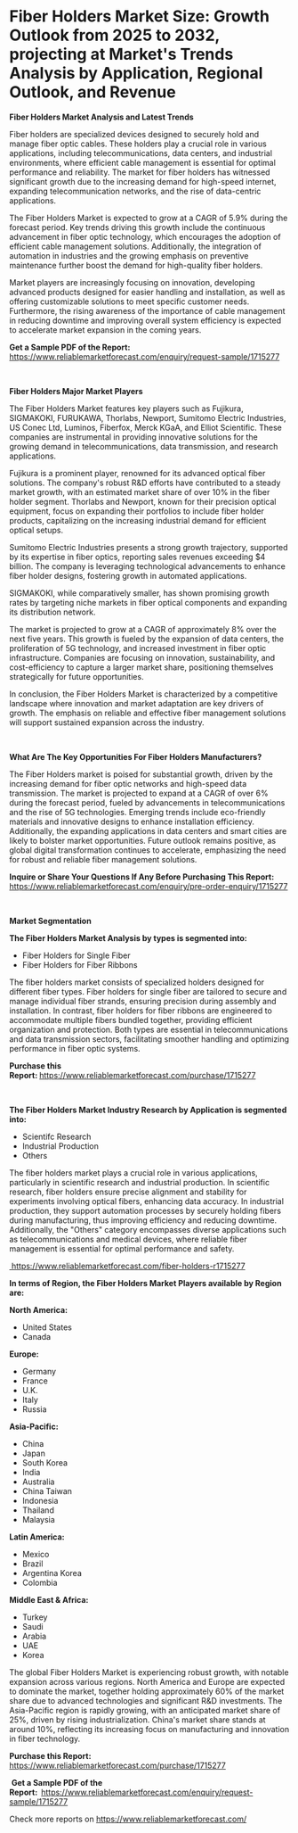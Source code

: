 <p><h1>Fiber Holders Market Size: Growth Outlook from 2025 to 2032, projecting at Market's Trends Analysis by Application, Regional Outlook, and Revenue</h1></p><p><strong>Fiber Holders Market Analysis and Latest Trends</strong></p>
<p><p>Fiber holders are specialized devices designed to securely hold and manage fiber optic cables. These holders play a crucial role in various applications, including telecommunications, data centers, and industrial environments, where efficient cable management is essential for optimal performance and reliability. The market for fiber holders has witnessed significant growth due to the increasing demand for high-speed internet, expanding telecommunication networks, and the rise of data-centric applications.</p><p>The Fiber Holders Market is expected to grow at a CAGR of 5.9% during the forecast period. Key trends driving this growth include the continuous advancement in fiber optic technology, which encourages the adoption of efficient cable management solutions. Additionally, the integration of automation in industries and the growing emphasis on preventive maintenance further boost the demand for high-quality fiber holders.</p><p>Market players are increasingly focusing on innovation, developing advanced products designed for easier handling and installation, as well as offering customizable solutions to meet specific customer needs. Furthermore, the rising awareness of the importance of cable management in reducing downtime and improving overall system efficiency is expected to accelerate market expansion in the coming years.</p></p>
<p><strong>Get a Sample PDF of the Report:&nbsp;</strong> <a href="https://www.reliablemarketforecast.com/enquiry/request-sample/1715277?utm_campaign=3225&utm_medium=2&utm_source=Github&utm_content=ia&utm_term=28032025&utm_id=fiber-holders">https://www.reliablemarketforecast.com/enquiry/request-sample/1715277</a></p>
<p>&nbsp;</p>
<p><strong>Fiber Holders Major Market Players</strong></p>
<p><p>The Fiber Holders Market features key players such as Fujikura, SIGMAKOKI, FURUKAWA, Thorlabs, Newport, Sumitomo Electric Industries, US Conec Ltd, Luminos, Fiberfox, Merck KGaA, and Elliot Scientific. These companies are instrumental in providing innovative solutions for the growing demand in telecommunications, data transmission, and research applications.</p><p>Fujikura is a prominent player, renowned for its advanced optical fiber solutions. The company's robust R&D efforts have contributed to a steady market growth, with an estimated market share of over 10% in the fiber holder segment. Thorlabs and Newport, known for their precision optical equipment, focus on expanding their portfolios to include fiber holder products, capitalizing on the increasing industrial demand for efficient optical setups.</p><p>Sumitomo Electric Industries presents a strong growth trajectory, supported by its expertise in fiber optics, reporting sales revenues exceeding $4 billion. The company is leveraging technological advancements to enhance fiber holder designs, fostering growth in automated applications.</p><p>SIGMAKOKI, while comparatively smaller, has shown promising growth rates by targeting niche markets in fiber optical components and expanding its distribution network.</p><p>The market is projected to grow at a CAGR of approximately 8% over the next five years. This growth is fueled by the expansion of data centers, the proliferation of 5G technology, and increased investment in fiber optic infrastructure. Companies are focusing on innovation, sustainability, and cost-efficiency to capture a larger market share, positioning themselves strategically for future opportunities.</p><p>In conclusion, the Fiber Holders Market is characterized by a competitive landscape where innovation and market adaptation are key drivers of growth. The emphasis on reliable and effective fiber management solutions will support sustained expansion across the industry.</p></p>
<p>&nbsp;</p>
<p><strong>What Are The Key Opportunities For Fiber Holders Manufacturers?</strong></p>
<p><p>The Fiber Holders market is poised for substantial growth, driven by the increasing demand for fiber optic networks and high-speed data transmission. The market is projected to expand at a CAGR of over 6% during the forecast period, fueled by advancements in telecommunications and the rise of 5G technologies. Emerging trends include eco-friendly materials and innovative designs to enhance installation efficiency. Additionally, the expanding applications in data centers and smart cities are likely to bolster market opportunities. Future outlook remains positive, as global digital transformation continues to accelerate, emphasizing the need for robust and reliable fiber management solutions.</p></p>
<p><strong>Inquire or Share Your Questions If Any Before Purchasing This Report:</strong> <a href="https://www.reliablemarketforecast.com/enquiry/pre-order-enquiry/1715277?utm_campaign=3225&utm_medium=2&utm_source=Github&utm_content=ia&utm_term=28032025&utm_id=fiber-holders">https://www.reliablemarketforecast.com/enquiry/pre-order-enquiry/1715277</a></p>
<p>&nbsp;</p>
<p><strong>Market Segmentation</strong></p>
<p><strong>The Fiber Holders Market Analysis by types is segmented into:</strong></p>
<p><ul><li>Fiber Holders for Single Fiber</li><li>Fiber Holders for Fiber Ribbons</li></ul></p>
<p><p>The fiber holders market consists of specialized holders designed for different fiber types. Fiber holders for single fiber are tailored to secure and manage individual fiber strands, ensuring precision during assembly and installation. In contrast, fiber holders for fiber ribbons are engineered to accommodate multiple fibers bundled together, providing efficient organization and protection. Both types are essential in telecommunications and data transmission sectors, facilitating smoother handling and optimizing performance in fiber optic systems.</p></p>
<p><strong>Purchase this Report:&nbsp;</strong><a href="https://www.reliablemarketforecast.com/purchase/1715277?utm_campaign=3225&utm_medium=2&utm_source=Github&utm_content=ia&utm_term=28032025&utm_id=fiber-holders">https://www.reliablemarketforecast.com/purchase/1715277</a></p>
<p>&nbsp;</p>
<p><strong>The Fiber Holders Market Industry Research by Application is segmented into:</strong></p>
<p><ul><li>Scientifc Research</li><li>Industrial Production</li><li>Others</li></ul></p>
<p><p>The fiber holders market plays a crucial role in various applications, particularly in scientific research and industrial production. In scientific research, fiber holders ensure precise alignment and stability for experiments involving optical fibers, enhancing data accuracy. In industrial production, they support automation processes by securely holding fibers during manufacturing, thus improving efficiency and reducing downtime. Additionally, the "Others" category encompasses diverse applications such as telecommunications and medical devices, where reliable fiber management is essential for optimal performance and safety.</p></p>
<p><a href="https://www.reliablemarketforecast.com/fiber-holders-r1715277?utm_campaign=3225&utm_medium=2&utm_source=Github&utm_content=ia&utm_term=28032025&utm_id=fiber-holders">&nbsp;https://www.reliablemarketforecast.com/fiber-holders-r1715277</a></p>
<p><strong>In terms of Region, the Fiber Holders Market Players available by Region are:</strong></p>
<p>
    <p> <strong> North America: </strong>
        <ul>
            <li>United States</li>
            <li>Canada</li>
        </ul>
        </p> 
    <p> <strong> Europe: </strong>
        <ul>
            <li>Germany</li>
            <li>France</li>
            <li>U.K.</li>
            <li>Italy</li>
            <li>Russia</li>
        </ul>
        </p> 
    <p> <strong> Asia-Pacific: </strong>
        <ul>
            <li>China</li>
            <li>Japan</li>
            <li>South Korea</li>
            <li>India</li>
            <li>Australia</li>
            <li>China Taiwan</li>
            <li>Indonesia</li>
            <li>Thailand</li>
            <li>Malaysia</li>
        </ul>
        </p> 
    <p> <strong> Latin America: </strong>
        <ul>
            <li>Mexico</li>
            <li>Brazil</li>
            <li>Argentina Korea</li>
            <li>Colombia</li>
        </ul>
        </p> 
    <p> <strong> Middle East & Africa: </strong>
        <ul>
            <li>Turkey</li>
            <li>Saudi</li>
            <li>Arabia</li>
            <li>UAE</li>
            <li>Korea</li>
        </ul>
    </p>
    </p>
<p><p>The global Fiber Holders Market is experiencing robust growth, with notable expansion across various regions. North America and Europe are expected to dominate the market, together holding approximately 60% of the market share due to advanced technologies and significant R&D investments. The Asia-Pacific region is rapidly growing, with an anticipated market share of 25%, driven by rising industrialization. China's market share stands at around 10%, reflecting its increasing focus on manufacturing and innovation in fiber technology.</p></p>
<p><strong>Purchase this Report: </strong><a href="https://www.reliablemarketforecast.com/purchase/1715277?utm_campaign=3225&utm_medium=2&utm_source=Github&utm_content=ia&utm_term=28032025&utm_id=fiber-holders">https://www.reliablemarketforecast.com/purchase/1715277</a></p>
<p>&nbsp;<strong>Get a Sample PDF of the Report:&nbsp;&nbsp;</strong><a href="https://www.reliablemarketforecast.com/enquiry/request-sample/1715277?utm_campaign=3225&utm_medium=2&utm_source=Github&utm_content=ia&utm_term=28032025&utm_id=fiber-holders">https://www.reliablemarketforecast.com/enquiry/request-sample/1715277</a></p>
<p><strong></strong></p>
<p>Check more reports on <a href="https://www.reliablemarketforecast.com/?utm_campaign=3225&utm_medium=2&utm_source=Github&utm_content=ia&utm_term=28032025&utm_id=fiber-holders">https://www.reliablemarketforecast.com/</a></p>